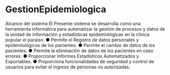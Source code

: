 # GestionEpidemiologica
Alcance del sistema El Presente sistema se desarrolla como una herramienta informática para automatizar la gestión de procesos y datos de la unidad de información y estadísticas epidemiológicas en la clínica popular el paraiso. ● Permite el Registro de datos personales y epidemiológicos de los pacientes. ● Permite el cambio de datos de los pacientes. ● Permite la eliminación de datos de los pacientes en caso errores. ● Proporcionar Informes Estadísticos Automatizados y Exportables. ● Proporciona funcionalidades de seguridad y control de usuarios para evitar el ingreso de personas no autorizadas.
